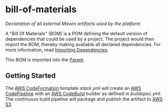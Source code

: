 # bill-of-materials
_Declaration of all external Maven artifacts used by the platform_

A "Bill Of Materials" (BOM) is a POM defining the default version of dependencies that could be used by a project. The project would then import the BOM, thereby making available all declared dependencies. For more information, read [Importing Dependencies](https://maven.apache.org/guides/introduction/introduction-to-dependency-mechanism.html#Importing_Dependencies).

This BOM is imported into the [Parent](https://github.com/varunmc/parent).

## Getting Started
The [AWS CodeFormation](https://console.aws.amazon.com/cloudformation/home?region=us-east-1#/stack/detail?stackId=arn:aws:cloudformation:us-east-1:497513737772:stack%2FBillOfMaterials%2F4741fed0-92db-11e7-b09f-50d5cd1ea8d2) template _stack.yml_ will create an [AWS CodePipeline](https://console.aws.amazon.com/codepipeline/home?region=us-east-1#/view/BillOfMaterials) with an [AWS CodeBuild](https://console.aws.amazon.com/codebuild/home?region=us-east-1#/projects/BillOfMaterials/view) builder as defined in _buildspec.yml_. The continuous build pipeline will package and publish the artifact to [AWS S3](https://s3.console.aws.amazon.com/s3/buckets/maven.varun.mc/mc/varun/bill-of-materials/?region=us-east-1&tab=overview).
